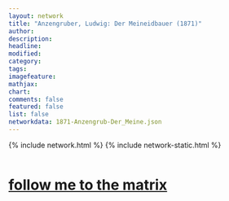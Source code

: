 ```yaml
---
layout: network
title: "Anzengruber, Ludwig: Der Meineidbauer (1871)"
author:
description:
headline:
modified:
category:
tags: 
imagefeature: 
mathjax: 
chart: 
comments: false
featured: false
list: false
networkdata: 1871-Anzengrub-Der_Meine.json
---
```

{% include network.html %}
{% include network-static.html %}
<div class="row">
  <div class="small-5 small-centered columns"><a href="/matrix54"><h1>follow me to the matrix</h1></a>
</div>
</div>
